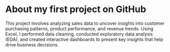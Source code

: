 # About my first project on GitHub
This project involves analyzing sales data to uncover insights into customer purchasing patterns, product performance, and revenue trends. Using Excel, I performed data cleaning, conducted exploratory data analysis (EDA), and created interactive dashboards to present key insights that help drive business decisions.
